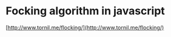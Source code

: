 # Focking algorithm in javascript

[http://www.tornil.me/flocking/](http://www.tornil.me/flocking/)

